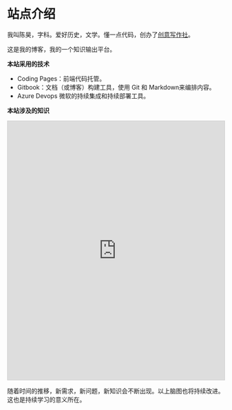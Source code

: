 # 站点介绍

我叫陈昊，字科。爱好历史，文学。懂一点代码，创办了[创意写作社](https://www.creativewriting.cn/)。

这是我的博客，我的一个知识输出平台。

**本站采用的技术**

- Coding Pages：前端代码托管。
- Gitbook：文档（或博客）构建工具，使用 Git 和 Markdown来编排内容。
- Azure Devops 微软的持续集成和持续部署工具。

**本站涉及的知识**

<iframe src="https://my.mindnode.com/Pgzxiz8jCyy8TynfCSDqzyDXMvxRsAsixEqTanoT/em#92,-79,-2" frameborder="0" marginheight="0" marginwidth="0" style="border: 1px solid rgb(204, 204, 204); width: 100%; height: 600px;" onmousewheel=""></iframe>

随着时间的推移，新需求，新问题，新知识会不断出现。以上脑图也将持续改进。这也是持续学习的意义所在。


